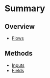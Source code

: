 # Summary

## Overview

* [Flows](README.md)

## Methods

* [Inputs](methods.md)
* [Fields](fields.md)

